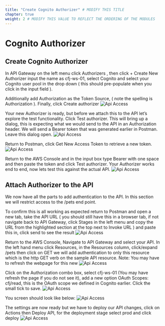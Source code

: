 ```yaml
---
title: "Create Cognito Authorizer" # MODIFY THIS TITLE
chapter: true
weight: 2 # MODIFY THIS VALUE TO REFLECT THE ORDERING OF THE MODULES
---
```


# Cognito Authorizer <!-- MODIFY THIS HEADING -->

## Create Cognito Authorizer
In API Gateway on the left menu click Authorizers , then click + Create New Authorizer input the name as cfj-ws-01, select Cognito and select your Cognito user pool in the drop down ( this should pre-populate when you click in the input field ).

Additionally add Authorization as the Token Source, ( note the spelling is Authorization ). Finally, click Create authorizer
![Api Access](/images/320-api_access-00.png)

Your new Authorizer is ready, but before we attach this to the API let’s explore the test functionality. Click Test authorizer. This will bring up a dialog, this is expecting what we would send to the API in an Authorization header. We will send a Bearer token that was generated earlier in Postman. Leave this dialog open.
![Api Access](/images/321-api_access-01.png)

Return to Postman, click Get New Access Token to retrieve a new token.
![Api Access](/images/324-api_access-04.png)

Return to the AWS Console and in the input box type Bearer with one space and then paste the token and click Test authorizer. Your Authorizer works end to end, now lets test this against the actual API.
![Api Access](/images/325-api_access-05.png)

## Attach Authorizer to the API
We now have all the parts to add authentication to the API. In this section we will restrict access to the /pets end point.

To confirm this is all working as expected return to Postman and open a new tab, take the API URL ( you should still have this in a browser tab, if not navigate back to API Gateway, click Stages in the left menu and copy the URL from the highlighted section at the top next to Invoke URL ) and paste this in, click send to see the result
![Api Access](/images/326-api_access-06.png)

Return to the AWS Console, Navigate to API Gateway and select your API. In the left hand menu click Resources, in the Resources column, click/expand /pets then click on GET we will add authentication to only this resource which is the http GET verb on the sample API resource. Note: You may have to refresh the webpage for this new
![Api Access](/images/327-api_access-07.png)

Click on the Authorization combo box, select cfj-ws-01 (You may have refresh the page if you do not see it), add a new option OAuth Scopes: cfj/read, this is the OAuth scope we defined in Cognito earlier. Click the small tick to save.
![Api Access](/images/331-api_access-11.png)

You screen should look like below:
![Api Access](/images/332-api_access-12.png)

The settings are now ready but we have to deploy our API changes, click on Actions then Deploy API, for the deployment stage select prod and click deploy
![Api Access](/images/334-api_access-14.png)